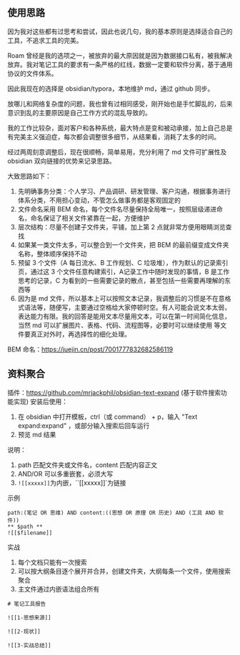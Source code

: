 ## 使用思路
因为我对这些都有过思考和尝试，因此也说几句，我的基本原则是选择适合自己的工具，不追求工具的完美。

Roam 曾经是我的选项之一，被放弃的最大原因就是因为数据接口私有，被我解决放弃。我对笔记工具的要求有一条严格的红线，数据一定要和软件分离，基于通用协议的文件体系。

因此我现在的选择是 obsidian/typora，本地维护 md，通过 github 同步。

放哪儿和网络复杂度的问题，我也曾有过相同感受，刚开始也是手忙脚乱的，后来意识到乱的主要原因是自己工作方式的混乱导致的。

我的工作比较杂，面对客户和各种系统，最大特点是变和被动承接，加上自己总是有完美主义强迫症，每次都会调整很多细节，从结果看，消耗了太多的时间。

经过两周刻意调整后，现在很顺畅，简单易用，充分利用了 md 文件可扩展性及 obsidian 双向链接的优势来记录思路。

大致思路如下：
1. 先明确事务分类：个人学习、产品调研、研发管理、客户沟通，根据事务进行体系分类，不用担心变动，不管怎么做事务都是客观固定的
2. 文件命名采用 BEM 命名，每个文件名尽量保持全局唯一，按照层级递进命名，命名保证了相关文件紧靠在一起，方便维护
3. 层次结构：尽量不创建子文件夹，平铺，加上第 2 点就非常方便用眼睛浏览查找
4. 如果某一类文件太多，可以整合到一个文件夹，把 BEM 的最前缀变成文件夹名称，整体顺序保持不动
5. 预留 3 个文件（A 每日流水、B 工作规划、C 垃圾堆），作为默认的记录索引页，通过这 3 个文件任意构建索引，A记录工作中随时发现的事情，B 是工作思考的记录，C 为看到的一些需要记录的散点，甚至包括一些需要再理解的东西等
6. 因为是 md 文件，所以基本上可以按照文本记录，我调整后的习惯是不在意格式语法等，随便写，主要通过空格给大家停顿时空。有人可能会说文本太弱，表达能力有限。我的回答是能用文本尽量用文本，可以在第一时间简化信息，当然 md 可以扩展图片、表格、代码、流程图等，必要时可以继续使用
	等文件要真正对外时，再选择性的细化处理。


BEM 命名：https://juejin.cn/post/7001777832682586119





## 资料聚合

插件：https://github.com/mrjackphil/obsidian-text-expand (基于软件搜索功能实现)
安装后使用：
1. 在 obsidian 中打开模板，ctrl（或 command） + p，输入 "Text expand:expand" ，或部分输入搜索后回车运行
2. 预览 md 结果

说明：
1. path 匹配文件夹或文件名，content 匹配内容正文
2. AND/OR 可以多重嵌套，必须大写
3. `![[xxxxx]]`为内嵌，``[[xxxxx]]`为链接



示例

```expander
path:(笔记 OR 思维) AND content:((思想 OR 原理 OR 历史) AND (工具 AND 软件))
** $path **
![[$filename]]
```



实战

1.   每个文档只能有一次搜索
2.   可以按大纲条目逐个展开并合并，创建文件夹，大纲每条一个文件，使用搜索聚合
3.   主文件通过内嵌语法组合所有

```
# 笔记工具报告

![[1-思想来源]]

![[2-现状]]

![[3-实战总结]]
```

